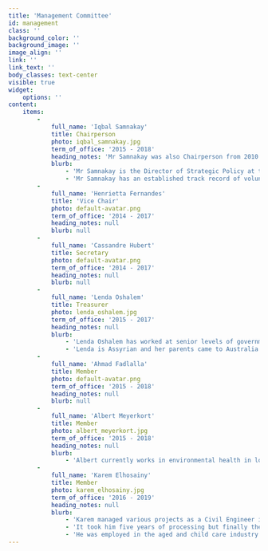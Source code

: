 ```yaml
---
title: 'Management Committee'
id: management
class: ''
background_color: ''
background_image: ''
image_align: ''
link: ''
link_text: ''
body_classes: text-center
visible: true
widget:
    options: ''
content:
    items:
        -
            full_name: 'Iqbal Samnakay'
            title: Chairperson
            photo: iqbal_samnakay.jpg
            term_of_office: '2015 - 2018'
            heading_notes: 'Mr Samnakay was also Chairperson from 2010 - 2012'
            blurb:
                - 'Mr Samnakay is the Director of Strategic Policy at the Department of Water. He holds undergraduate and post-graduate qualifications in science, occupational health and safety and public health.'
                - 'Mr Samnakay has an established track record of voluntary and community work through sports and social organisations including membership of the Muslim Social and Sports Association  for 16 years, holding the positions of Secretary and Chairman at various times.'
        -
            full_name: 'Henrietta Fernandes'
            title: 'Vice Chair'
            photo: default-avatar.png
            term_of_office: '2014 - 2017'
            heading_notes: null
            blurb: null
        -
            full_name: 'Cassandre Hubert'
            title: Secretary
            photo: default-avatar.png
            term_of_office: '2014 - 2017'
            heading_notes: null
            blurb: null
        -
            full_name: 'Lenda Oshalem'
            title: Treasurer
            photo: lenda_oshalem.jpg
            term_of_office: '2015 - 2017'
            heading_notes: null
            blurb:
                - 'Lenda Oshalem has worked at senior levels of government and politics for over ten years in Western Australia and around the country through the Australian Labor Party. She has experience in strategy development, stakeholder management, training, communications, managing teams, developing and implementing long-term and short-term plans.'
                - 'Lenda is Assyrian and her parents came to Australia from Iraq in the seventies. She is driven by her belief in the values of community, fairness and equality.'
        -
            full_name: 'Ahmad Fadlalla'
            title: Member
            photo: default-avatar.png
            term_of_office: '2015 - 2018'
            heading_notes: null
            blurb: null
        -
            full_name: 'Albert Meyerkort'
            title: Member
            photo: albert_meyerkort.jpg
            term_of_office: '2015 - 2018'
            heading_notes: null
            blurb:
                - 'Albert currently works in environmental health in local government and has a number of years experience in that field. He has worked in the oil and gas industry as a regulatory advisor and several local governments in the past.'
        -
            full_name: 'Karem Elhosainy'
            title: Member
            photo: karem_elhosainy.jpg
            term_of_office: '2016 - 2019'
            heading_notes: null
            blurb:
                - 'Karem managed various projects as a Civil Engineer in Iraq.'
                - 'It took him five years of processing but finally the happiest day of his life came when he was told his family had been accepted to come to Australia.  He settled in Perth in 2000 because he found it was a place that was growing and developing, something he could identify with.'
                - 'He was employed in the aged and child care industry also as a Settlement Officer assisting newly arrived migrants for 10 years in Perth.  Established an import and export family business. Volunteered in coaching and short track starter to kids.'
---
```


